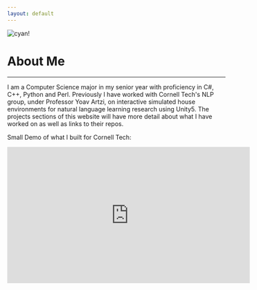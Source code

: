 ```yaml
---
layout: default
---
```



 ![cyan!](https://avatars2.githubusercontent.com/u/14955890?s=400&u=b2dded4deda40d784960e88b87a3e3d49984fd59&v=4)



# About Me
---


I am a Computer Science major in my senior year with proficiency in C#, C++, Python and Perl. Previously I have worked with Cornell Tech's NLP group, under Professor Yoav Artzi, on interactive simulated house environments for natural language learning research using Unity5. The projects sections of this website will have more detail about what I have worked on as well as links to their repos. 


<!--<a href="http://ec2-52-91-17-127.compute-1.amazonaws.com" target="_blank">Try the interactive simulation environments that I made for the NLP group at Cornell Tech</a>-->

Small Demo of what I built for Cornell Tech:

<iframe width="560" height="315" src="https://www.youtube.com/embed/EpGS5606rn8" frameborder="0" allowfullscreen></iframe>
